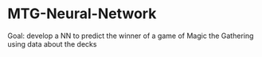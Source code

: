 # MTG-Neural-Network

Goal: develop a NN to predict the winner of a game of Magic the Gathering using data about the decks
